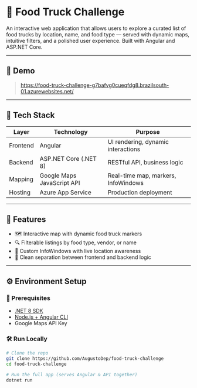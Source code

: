 # 🚚 Food Truck Challenge

An interactive web application that allows users to explore a curated list of food trucks by location, name, and food type — served with dynamic maps, intuitive filters, and a polished user experience. Built with Angular and ASP.NET Core.

---

## 📸 Demo

> https://food-truck-challenge-g7bafvg0cueqfdg8.brazilsouth-01.azurewebsites.net/

---

## 🧱 Tech Stack

| Layer       | Technology                  | Purpose                                  |
|-------------|------------------------------|------------------------------------------|
| Frontend    | Angular                      | UI rendering, dynamic interactions       |
| Backend     | ASP.NET Core (.NET 8)        | RESTful API, business logic              |
| Mapping     | Google Maps JavaScript API   | Real-time map, markers, InfoWindows      |
| Hosting     | Azure App Service            | Production deployment                    |

---

## 🚀 Features

- 🗺️ Interactive map with dynamic food truck markers
- 🔍 Filterable listings by food type, vendor, or name
- 💬 Custom InfoWindows with live location awareness
- 🔐 Clean separation between frontend and backend logic

---

## ⚙️ Environment Setup

### 🔧 Prerequisites

- [.NET 8 SDK](https://dotnet.microsoft.com/download)
- [Node.js + Angular CLI](https://angular.io/cli)
- Google Maps API Key

### 🛠️ Run Locally

```bash
# Clone the repo
git clone https://github.com/AugustoDep/food-truck-challenge
cd food-truck-challenge

# Run the full app (serves Angular & API together)
dotnet run


